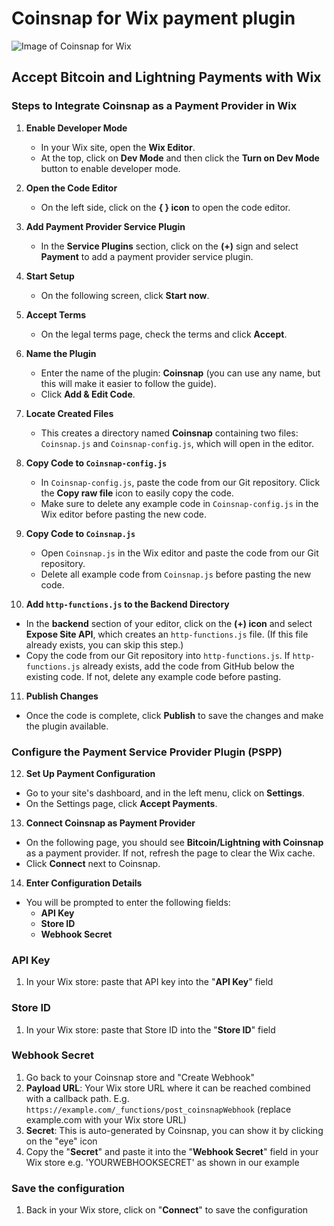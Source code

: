 # Coinsnap for Wix payment plugin

![Image of Coinsnap for Wix](https://coinsnap.io/wp-content/uploads/2023/11/coinsnap-for-wix.png)

## Accept Bitcoin and Lightning Payments with Wix

### Steps to Integrate Coinsnap as a Payment Provider in Wix

1. **Enable Developer Mode**

   - In your Wix site, open the **Wix Editor**.
   - At the top, click on **Dev Mode** and then click the **Turn on Dev Mode** button to enable developer mode.

2. **Open the Code Editor**

   - On the left side, click on the **{ } icon** to open the code editor.

3. **Add Payment Provider Service Plugin**

   - In the **Service Plugins** section, click on the **(+)** sign and select **Payment** to add a payment provider service plugin.

4. **Start Setup**

   - On the following screen, click **Start now**.

5. **Accept Terms**

   - On the legal terms page, check the terms and click **Accept**.

6. **Name the Plugin**

   - Enter the name of the plugin: **Coinsnap** (you can use any name, but this will make it easier to follow the guide).
   - Click **Add & Edit Code**.

7. **Locate Created Files**

   - This creates a directory named **Coinsnap** containing two files: `Coinsnap.js` and `Coinsnap-config.js`, which will open in the editor.

8. **Copy Code to `Coinsnap-config.js`**

   - In `Coinsnap-config.js`, paste the code from our Git repository. Click the **Copy raw file** icon to easily copy the code.
   - Make sure to delete any example code in `Coinsnap-config.js` in the Wix editor before pasting the new code.

9. **Copy Code to `Coinsnap.js`**

   - Open `Coinsnap.js` in the Wix editor and paste the code from our Git repository.
   - Delete all example code from `Coinsnap.js` before pasting the new code.

10. **Add `http-functions.js` to the Backend Directory**

- In the **backend** section of your editor, click on the **(+) icon** and select **Expose Site API**, which creates an `http-functions.js` file. (If this file already exists, you can skip this step.)
- Copy the code from our Git repository into `http-functions.js`. If `http-functions.js` already exists, add the code from GitHub below the existing code. If not, delete any example code before pasting.

11. **Publish Changes**

- Once the code is complete, click **Publish** to save the changes and make the plugin available.

### Configure the Payment Service Provider Plugin (PSPP)

12. **Set Up Payment Configuration**

- Go to your site's dashboard, and in the left menu, click on **Settings**.
- On the Settings page, click **Accept Payments**.

13. **Connect Coinsnap as Payment Provider**

- On the following page, you should see **Bitcoin/Lightning with Coinsnap** as a payment provider. If not, refresh the page to clear the Wix cache.
- Click **Connect** next to Coinsnap.

14. **Enter Configuration Details**

- You will be prompted to enter the following fields:
  - **API Key**
  - **Store ID**
  - **Webhook Secret**

### API Key

1. In your Wix store: paste that API key into the "**API Key**" field

### Store ID

1. In your Wix store: paste that Store ID into the "**Store ID**" field

### Webhook Secret

1. Go back to your Coinsnap store and "Create Webhook"
2. **Payload URL**: Your Wix store URL where it can be reached combined with a callback path. E.g. `https://example.com/_functions/post_coinsnapWebhook` (replace example.com with your Wix store URL)
3. **Secret**: This is auto-generated by Coinsnap, you can show it by clicking on the "eye" icon
4. Copy the "**Secret**" and paste it into the "**Webhook Secret**" field in your Wix store e.g. 'YOURWEBHOOKSECRET' as shown in our example

### Save the configuration

1. Back in your Wix store, click on "**Connect**" to save the configuration

